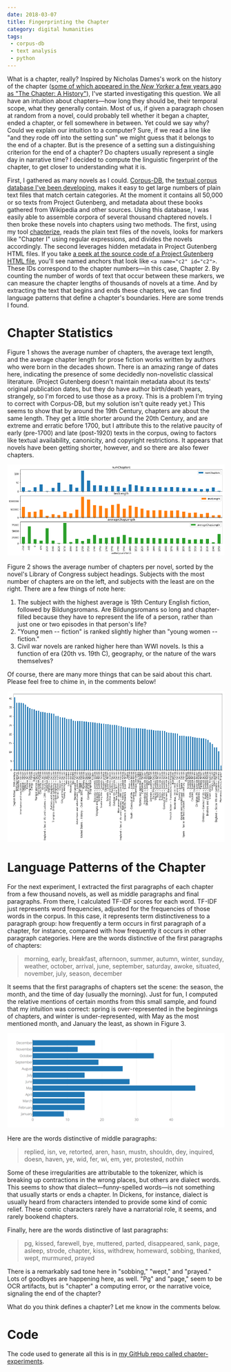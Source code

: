 ```yaml
---
date: 2018-03-07
title: Fingerprinting the Chapter
category: digital humanities
tags:
 - corpus-db
 - text analysis
 - python
---
```


What is a chapter, really? Inspired by Nicholas Dames's work on the history of the chapter ([some of which appeared in the _New Yorker_ a few years ago as "The Chapter: A History"](https://www.newyorker.com/books/page-turner/chapter-history)), I've started investigating this question. We all have an intuition about chapters—how long they should be, their temporal scope, what they generally contain. Most of us, if given a paragraph chosen at random from a novel, could probably tell whether it began a chapter, ended a chapter, or fell somewhere in between. Yet could we say why? Could we explain our intuition to a computer? Sure, if we read a line like "and they rode off into the setting sun" we might guess that it belongs to the end of a chapter. But is the presence of a setting sun a distinguishing criterion for the end of a chapter? Do chapters usually represent a single day in narrative time? I decided to compute the linguistic fingerprint of the chapter, to get closer to understanding what it is. 

First, I gathered as many novels as I could. [Corpus-DB](http://corpus-db.org), the [textual corpus database I've been developing](http://jonreeve.com/2017/06/project-gutenberg-the-database/), makes it easy to get large numbers of plain text files that match certain categories. At the moment it contains all 50,000 or so texts from Project Gutenberg, and metadata about these books gathered from Wikipedia and other sources. Using this database, I was easily able to assemble corpora of several thousand chaptered novels. I then broke these novels into chapters using two methods. The first, using my tool [chapterize](https://github.com/JonathanReeve/chapterize), reads the plain text files of the novels, looks for markers like "Chapter I" using regular expressions, and divides the novels accordingly. The second leverages hidden metadata in Project Gutenberg HTML files. If you take [a peek at the source code of a Project Gutenberg HTML file](https://github.com/GITenberg/Pride-and-Prejudice_1342/blob/master/1342-h/1342-h.htm), you'll see named anchors that look like `<a name="c2" id="c2">`. These IDs correspond to the chapter numbers—in this case, Chapter 2. By counting the number of words of text that occur between these markers, we can measure the chapter lengths of thousands of novels at a time. And by extracting the text that begins and ends these chapters, we can find language patterns that define a chapter's boundaries. Here are some trends I found. 

# Chapter Statistics

Figure 1 shows the average number of chapters, the average text length, and the average chapter length for prose fiction works written by authors who were born in the decades shown. There is an amazing range of dates here, indicating the presence of some decidedly non-novelistic classical literature. (Project Gutenberg doesn't maintain metadata about its texts' original publication dates, but they do have author birth/death years, strangely, so I'm forced to use those as a proxy. This is a problem I'm trying to correct with Corpus-DB, but my solution isn't quite ready yet.) This seems to show that by around the 19th Century, chapters are about the same length. They get a little shorter around the 20th Century, and are extreme and erratic before 1700, but I attribute this to the relative paucity of early (pre-1700) and late (post-1920) texts in the corpus, owing to factors like textual availability, canonicity, and copyright restrictions. It appears that novels have been getting shorter, however, and so there are also fewer chapters. 


![Figure 1: Chapter statistics by author date of birth](/images/chapters/chap-stats-by-author-dob.png)


Figure 2 shows the average number of chapters per novel, sorted by the novel's Library of Congress subject headings. Subjects with the most number of chapters are on the left, and subjects with the least are on the right. There are a few things of note here:

1. The subject with the highest average is 19th Century English fiction, followed by Bildungsromans. Are Bildungsromans so long and chapter-filled because they have to represent the life of a person, rather than just one or two episodes in that person's life? 
2. "Young men -- fiction" is ranked slightly higher than "young women -- fiction." 
3. Civil war novels are ranked higher here than WWI novels. Is this a function of era (20th vs. 19th C), geography, or the nature of the wars themselves? 

Of course, there are many more things that can be said about this chart. Please feel free to chime in, in the comments below!


![Figure 2: Average number of chapters by Library of Congress subject heading](/images/chapters/numchaps-by-lcsh.png)



# Language Patterns of the Chapter

For the next experiment, I extracted the first paragraphs of each chapter from a few thousand novels, as well as middle paragraphs and final paragraphs. From there, I calculated TF-IDF scores for each word. TF-IDF just represents word frequencies, adjusted for the frequencies of those words in the corpus. In this case, it represents term distinctiveness to a paragraph group: how frequently a term occurs in first paragraph of a chapter, for instance, compared with how frequently it occurs in other paragraph categories. Here are the words distinctive of the first paragraphs of chapters: 

> morning, early, breakfast, afternoon, summer, autumn, winter, sunday, weather, october, arrival, june, september, saturday, awoke, situated, november, july, season, december

It seems that the first paragraphs of chapters set the scene: the season, the month, and the time of day (usually the morning). Just for fun, I computed the relative mentions of certain months from this small sample, and found that my intuition was correct: spring is over-represented in the beginnings of chapters, and winter is under-represented, with May as the most mentioned month, and January the least, as shown in Figure 3. 


![Figure 3: Months mentioned in the first paragraphs of chapters](/images/chapters/months.png)


Here are the words distinctive of middle paragraphs: 

> replied, isn, ve, retorted, aren, hasn, mustn, shouldn, dey, inquired, doesn, haven, ye, wid, fer, wi, em, yer, protested, nothin

Some of these irregularities are attributable to the tokenizer, which is breaking up contractions in the wrong places, but others are dialect words. This seems to show that dialect—funny-spelled words—is not something that usually starts or ends a chapter. In Dickens, for instance, dialect is usually heard from characters intended to provide some kind of comic relief. These comic characters rarely have a narratorial role, it seems, and rarely bookend chapters.

Finally, here are the words distinctive of last paragraphs: 

>pg, kissed, farewell, bye, muttered, parted, disappeared, sank, page, asleep, strode, chapter, kiss, withdrew, homeward, sobbing, thanked, wept, murmured, prayed	

There is a remarkably sad tone here in "sobbing," "wept," and "prayed." Lots of goodbyes are happening here, as well. "Pg" and "page," seem to be OCR artifacts, but is "chapter" a computing error, or the narrative voice, signaling the end of the chapter? 

What do you think defines a chapter? Let me know in the comments below. 

# Code 

The code used to generate all this is in [my GitHub repo called chapter-experiments](https://github.com/JonathanReeve/chapter-experiments).
